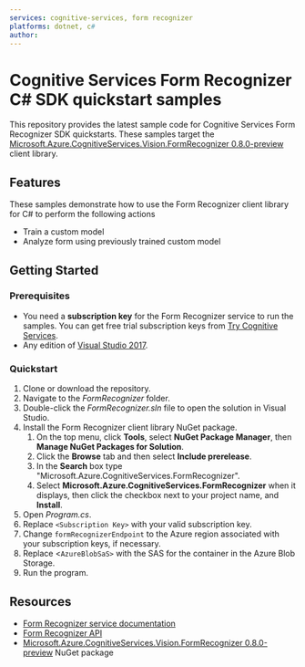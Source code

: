 ```yaml
---
services: cognitive-services, form recognizer
platforms: dotnet, c#
author: 
---
```


# Cognitive Services Form Recognizer C# SDK quickstart samples

This repository provides the latest sample code for Cognitive Services Form Recognizer SDK quickstarts. These samples target the [Microsoft.Azure.CognitiveServices.Vision.FormRecognizer 0.8.0-preview](https://www.nuget.org/packages/Microsoft.Azure.CognitiveServices.Vision.FormRecognizer/0.8.0-preview) client library.

## Features

These samples demonstrate how to use the Form Recognizer client library for C# to perform the following actions

* Train a custom model
* Analyze form using previously trained custom model


## Getting Started

### Prerequisites

* You need a **subscription key** for the Form Recognizer service to run the samples.  You can get free trial subscription keys from [Try Cognitive Services](https://azure.microsoft.com/try/cognitive-services/).
* Any edition of [Visual Studio 2017](https://www.visualstudio.com/downloads/).

### Quickstart

1. Clone or download the repository.
1. Navigate to the *FormRecognizer* folder.
1. Double-click the *FormRecognizer.sln* file to open the solution in Visual Studio.
1. Install the Form Recognizer client library NuGet package.
   1. On the top menu, click **Tools**, select **NuGet Package Manager**, then **Manage NuGet Packages for Solution**.
   1. Click the **Browse** tab and then select **Include prerelease**.
   1. In the **Search** box type "Microsoft.Azure.CognitiveServices.FormRecognizer".
   1. Select **Microsoft.Azure.CognitiveServices.FormRecognizer** when it displays, then click the checkbox next to your project name, and **Install**.
1. Open *Program.cs*.
1. Replace `<Subscription Key>` with your valid subscription key.
1. Change `formRecognizerEndpoint` to the Azure region associated with your subscription keys, if necessary.
1. Replace <`AzureBlobSaS>` with the SAS for the container in the Azure Blob Storage.
1. Run the program.

## Resources

* [Form Recognizer service documentation](https://docs.microsoft.com/en-us/azure/cognitive-services/form-recognizer/)
* [Form Recognizer API](https://westus2.dev.cognitive.microsoft.com/docs/services/form-recognizer-api)
* [Microsoft.Azure.CognitiveServices.Vision.FormRecognizer 0.8.0-preview](https://www.nuget.org/packages/Microsoft.Azure.CognitiveServices.Vision.FormRecognizer/0.8.0-preview) NuGet package